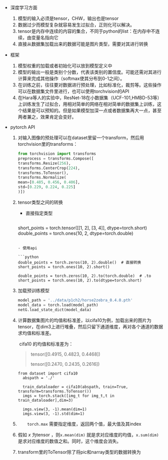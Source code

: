 - 深度学习方面
  
  1. 模型的输入必须是tensor，CHW，输出也是tensor
  2. 数据过少而模型复杂就容易发生过拟合，正则化可以解决。
  3. tensor是内存中连续的内容的集合，不同于python的list：在内存中不连续，由变量名指向它
  4. 直接从数据集加载出来的数据可能是图片类型，需要对其进行转换
  
- 框架
  1. 模型权重的加载或者初始化可以放到模型定义中
  2. 模型的输出一般是类别个分数，代表该类别的置信度。可能还需对其进行计算来完成其他操作（softmax使其分布到0-1之间）。
  3. 在训练之前，往往要对数据进行预处理，比如标准化，裁剪等。这些操作可以在数据集文件里进行，也可以使用torchvision的API
  4. 在Hara等人的实验中，ResNet-18在小数据集（UCF-101,HMBD-53等）上训练发生了过拟合，用相对简单的网络在相对简单的数据集上训练，这个结果是可以预知的。但是如果模型加深一点或者数据集再大一点，甚至两者兼之，效果肯定会变好。
  
- pytorch API

  1. 对输入图像的预处理可以在dataset里留一个transform，然后用torchvision里的transforms：

     ```python
     from torchvision import transforms	
     preprocess = transforms.Compose([
     transforms.Resize(256),
     transforms.CenterCrop(224),
     transforms.ToTensor(),
     transforms.Normalize(
     mean=[0.485, 0.456, 0.406],
     std=[0.229, 0.224, 0.225]
     )])
     ```

  2. tensor类型之间的转换

      - 直接指定类型

        ```python
      short_points = torch.tensor([[1, 2], [3, 4]], dtype=torch.short)
        double_points = torch.ones(10, 2, dtype=torch.double)
        ```

      - 使用api

        ```python
        double_points = torch.zeros(10, 2).double()  # 直接转换
        short_points = torch.ones(10, 2).short()
        
        double_points = torch.zeros(10, 2).to(torch.double)  # .to
        short_points = torch.ones(10, 2).to(dtype=torch.short)
        ```

  3. 加载预训练模型

      ```python
      model_path = '../data/p1ch2/horse2zebra_0.4.0.pth'
      model_data = torch.load(model_path)
      netG.load_state_dict(model_data)
      ```

  4. 计算数据集图片的均值和标准差，以cifa10为例，加载出来的图片为tensor，在dim3上进行堆叠，然后只留下通道维度，再对各个通道的数据求均值和标准差。

      ​	cifa10 的均值和标准差为：

      > tensor([0.4915, 0.4823, 0.4468])
      >
      > tensor([0.2470, 0.2435, 0.2616])

      ```
      from dataset import cifa10
        abspath = './'
        
        train_dataloader = cifa10(abspath, train=True, transform=transforms.ToTensor())
        imgs = torch.stack([img_t for img_t,t in train_dataloader],dim=3)
        
        imgs.view(3, -1).mean(dim=1)
        imgs.view(3, -1).std(dim=1)
      ```

  5. ```	torch.max``` 需要指定维度，返回两个值，最大值及其index

  6. 假如 $x$ 为tensor ，则```x.mean(dim)``` 就是求对应维度的均值，```x.sum(dim)``` 是求对应维度的数值之和。同时，这个维度会消失。 

  7. transform里的ToTensor除了将pic和narray类型的数据转换为


  ​    

